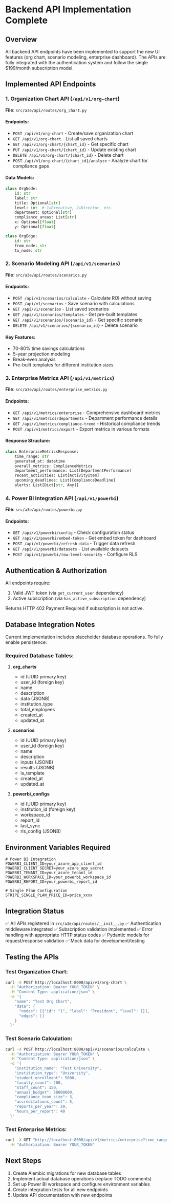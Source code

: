 # Backend API Implementation Complete

## Overview
All backend API endpoints have been implemented to support the new UI features (org chart, scenario modeling, enterprise dashboard). The APIs are fully integrated with the authentication system and follow the single $199/month subscription model.

## Implemented API Endpoints

### 1. Organization Chart API (`/api/v1/org-chart`)
**File**: `src/a3e/api/routes/org_chart.py`

#### Endpoints:
- `POST /api/v1/org-chart` - Create/save organization chart
- `GET /api/v1/org-chart` - List all saved charts
- `GET /api/v1/org-chart/{chart_id}` - Get specific chart
- `PUT /api/v1/org-chart/{chart_id}` - Update existing chart
- `DELETE /api/v1/org-chart/{chart_id}` - Delete chart
- `POST /api/v1/org-chart/{chart_id}/analyze` - Analyze chart for compliance gaps

#### Data Models:
```python
class OrgNode:
    id: str
    label: str
    title: Optional[str]
    level: int  # 1=Executive, 2=Director, etc.
    department: Optional[str]
    compliance_areas: List[str]
    x: Optional[float]
    y: Optional[float]

class OrgEdge:
    id: str
    from_node: str
    to_node: str
```

### 2. Scenario Modeling API (`/api/v1/scenarios`)
**File**: `src/a3e/api/routes/scenarios.py`

#### Endpoints:
- `POST /api/v1/scenarios/calculate` - Calculate ROI without saving
- `POST /api/v1/scenarios` - Save scenario with calculations
- `GET /api/v1/scenarios` - List saved scenarios
- `GET /api/v1/scenarios/templates` - Get pre-built templates
- `GET /api/v1/scenarios/{scenario_id}` - Get specific scenario
- `DELETE /api/v1/scenarios/{scenario_id}` - Delete scenario

#### Key Features:
- 70-80% time savings calculations
- 5-year projection modeling
- Break-even analysis
- Pre-built templates for different institution sizes

### 3. Enterprise Metrics API (`/api/v1/metrics`)
**File**: `src/a3e/api/routes/enterprise_metrics.py`

#### Endpoints:
- `GET /api/v1/metrics/enterprise` - Comprehensive dashboard metrics
- `GET /api/v1/metrics/departments` - Department performance details
- `GET /api/v1/metrics/compliance-trend` - Historical compliance trends
- `POST /api/v1/metrics/export` - Export metrics in various formats

#### Response Structure:
```python
class EnterpriseMetricsResponse:
    time_range: str
    generated_at: datetime
    overall_metrics: ComplianceMetrics
    department_performance: List[DepartmentPerformance]
    recent_activities: List[ActivityItem]
    upcoming_deadlines: List[ComplianceDeadline]
    alerts: List[Dict[str, Any]]
```

### 4. Power BI Integration API (`/api/v1/powerbi`)
**File**: `src/a3e/api/routes/powerbi.py`

#### Endpoints:
- `GET /api/v1/powerbi/config` - Check configuration status
- `GET /api/v1/powerbi/embed-token` - Get embed token for dashboard
- `POST /api/v1/powerbi/refresh-data` - Trigger data refresh
- `GET /api/v1/powerbi/datasets` - List available datasets
- `POST /api/v1/powerbi/row-level-security` - Configure RLS

## Authentication & Authorization
All endpoints require:
1. Valid JWT token (via `get_current_user` dependency)
2. Active subscription (via `has_active_subscription` dependency)

Returns HTTP 402 Payment Required if subscription is not active.

## Database Integration Notes
Current implementation includes placeholder database operations. To fully enable persistence:

### Required Database Tables:
1. **org_charts**
   - id (UUID primary key)
   - user_id (foreign key)
   - name
   - description
   - data (JSONB)
   - institution_type
   - total_employees
   - created_at
   - updated_at

2. **scenarios**
   - id (UUID primary key)
   - user_id (foreign key)
   - name
   - description
   - inputs (JSONB)
   - results (JSONB)
   - is_template
   - created_at
   - updated_at

3. **powerbi_configs**
   - id (UUID primary key)
   - institution_id (foreign key)
   - workspace_id
   - report_id
   - last_sync
   - rls_config (JSONB)

## Environment Variables Required
```env
# Power BI Integration
POWERBI_CLIENT_ID=your_azure_app_client_id
POWERBI_CLIENT_SECRET=your_azure_app_secret
POWERBI_TENANT_ID=your_azure_tenant_id
POWERBI_WORKSPACE_ID=your_powerbi_workspace_id
POWERBI_REPORT_ID=your_powerbi_report_id

# Single Plan Configuration
STRIPE_SINGLE_PLAN_PRICE_ID=price_xxxx
```

## Integration Status
✅ All APIs registered in `src/a3e/api/routes/__init__.py`
✅ Authentication middleware integrated
✅ Subscription validation implemented
✅ Error handling with appropriate HTTP status codes
✅ Pydantic models for request/response validation
✅ Mock data for development/testing

## Testing the APIs

### Test Organization Chart:
```bash
curl -X POST http://localhost:8000/api/v1/org-chart \
  -H "Authorization: Bearer YOUR_TOKEN" \
  -H "Content-Type: application/json" \
  -d '{
    "name": "Test Org Chart",
    "data": {
      "nodes": [{"id": "1", "label": "President", "level": 1}],
      "edges": []
    }
  }'
```

### Test Scenario Calculation:
```bash
curl -X POST http://localhost:8000/api/v1/scenarios/calculate \
  -H "Authorization: Bearer YOUR_TOKEN" \
  -H "Content-Type: application/json" \
  -d '{
    "institution_name": "Test University",
    "institution_type": "University",
    "student_enrollment": 5000,
    "faculty_count": 200,
    "staff_count": 150,
    "annual_budget": 50000000,
    "compliance_team_size": 3,
    "accreditations_count": 5,
    "reports_per_year": 20,
    "hours_per_report": 40
  }'
```

### Test Enterprise Metrics:
```bash
curl -X GET "http://localhost:8000/api/v1/metrics/enterprise?time_range=30d" \
  -H "Authorization: Bearer YOUR_TOKEN"
```

## Next Steps
1. Create Alembic migrations for new database tables
2. Implement actual database operations (replace TODO comments)
3. Set up Power BI workspace and configure environment variables
4. Create integration tests for all new endpoints
5. Update API documentation with new endpoints

